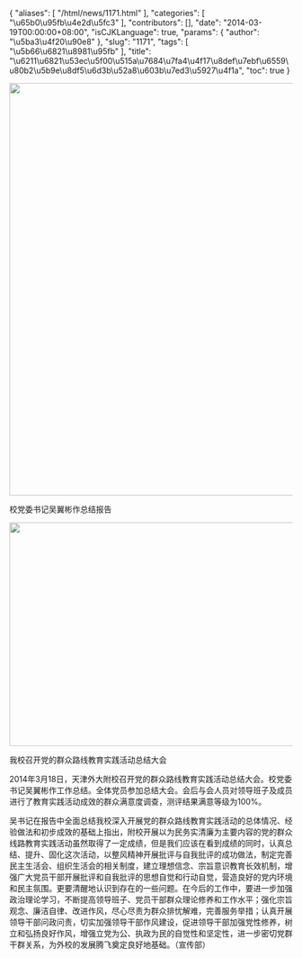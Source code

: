 {
    "aliases": [
        "/html/news/1171.html"
    ],
    "categories": [
        "\u65b0\u95fb\u4e2d\u5fc3"
    ],
    "contributors": [],
    "date": "2014-03-19T00:00:00+08:00",
    "isCJKLanguage": true,
    "params": {
        "author": "\u5ba3\u4f20\u90e8"
    },
    "slug": "1171",
    "tags": [
        "\u5b66\u6821\u8981\u95fb"
    ],
    "title": "\u6211\u6821\u53ec\u5f00\u515a\u7684\u7fa4\u4f17\u8def\u7ebf\u6559\u80b2\u5b9e\u8df5\u6d3b\u52a8\u603b\u7ed3\u5927\u4f1a",
    "toc": true
}


<img
    src="https://cdn.tfls.online/mirror/full/e984e7f7b6e20ea24b47df4b5927f5c07fd463d3.jpg"
    style="display:block;margin-left:auto;margin-right:auto;"
    decoding="async"
    fetchpriority="auto"
    loading="lazy"
    height="732"
    width="600"
/>




校党委书记吴翼彬作总结报告





<img
    src="https://cdn.tfls.online/mirror/full/aa425e47bac563a6f0ff4be6c2c3db331986c954.jpg"
    style="display:block;margin-left:auto;margin-right:auto;"
    decoding="async"
    fetchpriority="auto"
    loading="lazy"
    height="397"
    width="600"
/>




我校召开党的群众路线教育实践活动总结大会







2014年3月18日，天津外大附校召开党的群众路线教育实践活动总结大会。校党委书记吴翼彬作工作总结。全体党员参加总结大会。会后与会人员对领导班子及成员进行了教育实践活动成效的群众满意度调查，测评结果满意等级为100%。




吴书记在报告中全面总结我校深入开展党的群众路线教育实践活动的总体情况、经验做法和初步成效的基础上指出，附校开展以为民务实清廉为主要内容的党的群众线路教育实践活动虽然取得了一定成绩，但是我们应该在看到成绩的同时，认真总结、提升、固化这次活动，以整风精神开展批评与自我批评的成功做法，制定完善民主生活会、组织生活会的相关制度，建立理想信念、宗旨意识教育长效机制，增强广大党员干部开展批评和自我批评的思想自觉和行动自觉，营造良好的党内环境和民主氛围。更要清醒地认识到存在的一些问题。在今后的工作中，要进一步加强政治理论学习，不断提高领导班子、党员干部群众理论修养和工作水平；强化宗旨观念、廉洁自律、改进作风，尽心尽责为群众排忧解难，完善服务举措；认真开展领导干部问政问责，切实加强领导干部作风建设，促进领导干部加强党性修养，树立和弘扬良好作风，增强立党为公、执政为民的自觉性和坚定性，进一步密切党群干群关系，为外校的发展腾飞奠定良好地基础。（宣传部）




